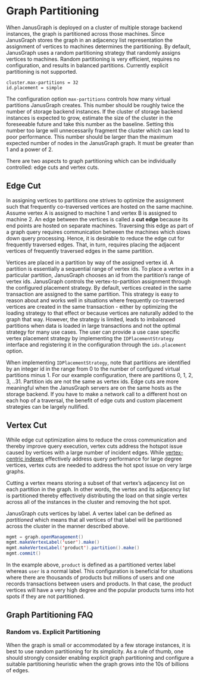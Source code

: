 # Graph Partitioning

When JanusGraph is deployed on a cluster of multiple storage backend instances, the graph is partitioned across those machines. Since JanusGraph stores the graph in an adjacency list representation the assignment of vertices to machines determines the partitioning. By default, JanusGraph uses a random partitioning strategy that randomly assigns vertices to machines. Random partitioning is very efficient, requires no configuration, and results in balanced partitions. Currently explicit partitioning is not supported.

```properties
cluster.max-partitions = 32
id.placement = simple 
```

The configuration option `max-partitions` controls how many virtual partitions JanusGraph creates. This number should be roughly twice the number of storage backend instances. If the cluster of storage backend instances is expected to grow, estimate the size of the cluster in the foreseeable future and take this number as the baseline. Setting this number too large will unnecessarily fragment the cluster which can lead to poor performance. This number should be larger than the maximum expected number of nodes in the JanusGraph graph. It must be greater than 1 and a power of 2. 

There are two aspects to graph partitioning which can be individually
controlled: edge cuts and vertex cuts.

## Edge Cut

In assigning vertices to partitions one strives to optimize the
assignment such that frequently co-traversed vertices are hosted on the
same machine. Assume vertex A is assigned to machine 1 and vertex B is
assigned to machine 2. An edge between the vertices is called a **cut
edge** because its end points are hosted on separate machines.
Traversing this edge as part of a graph query requires communication
between the machines which slows down query processing. Hence, it is
desirable to reduce the edge cut for frequently traversed edges. That,
in turn, requires placing the adjacent vertices of frequently traversed
edges in the same partition.

Vertices are placed in a partition by way of the assigned vertex id. A
partition is essentially a sequential range of vertex ids. To place a
vertex in a particular partition, JanusGraph chooses an id from the
partition’s range of vertex ids. JanusGraph controls the
vertex-to-partition assignment through the configured placement
strategy. By default, vertices created in the same transaction are
assigned to the same partition. This strategy is easy to reason about
and works well in situations where frequently co-traversed vertices are
created in the same transaction - either by optimizing the loading
strategy to that effect or because vertices are naturally added to the
graph that way. However, the strategy is limited, leads to imbalanced
partitions when data is loaded in large transactions and not the optimal
strategy for many use cases. The user can provide a use case specific
vertex placement strategy by implementing the `IDPlacementStrategy`
interface and registering it in the configuration through the
`ids.placement` option.

When implementing `IDPlacementStrategy`, note that partitions are
identified by an integer id in the range from 0 to the number of
configured virtual partitions minus 1. For our example configuration,
there are partitions 0, 1, 2, 3, ..31. Partition ids are not the same as
vertex ids. Edge cuts are more meaningful when the JanusGraph servers
are on the same hosts as the storage backend. If you have to make a
network call to a different host on each hop of a traversal, the benefit
of edge cuts and custom placement strategies can be largely nullified.

## Vertex Cut

While edge cut optimization aims to reduce the cross communication and
thereby improve query execution, vertex cuts address the hotspot issue
caused by vertices with a large number of incident edges. While
[vertex-centric indexes](../basics/index-performance.md#vertex-centric-indexes) effectively address query
performance for large degree vertices, vertex cuts are needed to address
the hot spot issue on very large graphs.

Cutting a vertex means storing a subset of that vertex’s adjacency list
on each partition in the graph. In other words, the vertex and its
adjacency list is partitioned thereby effectively distributing the load
on that single vertex across all of the instances in the cluster and
removing the hot spot.

JanusGraph cuts vertices by label. A vertex label can be defined as
*partitioned* which means that all vertices of that label will be
partitioned across the cluster in the manner described above.

```java
mgmt = graph.openManagement()
mgmt.makeVertexLabel('user').make()
mgmt.makeVertexLabel('product').partition().make()
mgmt.commit()
```

In the example above, `product` is defined as a partitioned vertex label
whereas `user` is a normal label. This configuration is beneficial for
situations where there are thousands of products but millions of users
and one records transactions between users and products. In that case,
the product vertices will have a very high degree and the popular
products turns into hot spots if they are not partitioned.

## Graph Partitioning FAQ

### Random vs. Explicit Partitioning

When the graph is small or accommodated by a few storage instances, it
is best to use random partitioning for its simplicity. As a rule of
thumb, one should strongly consider enabling explicit graph partitioning
and configure a suitable partitioning heuristic when the graph grows
into the 10s of billions of edges.
